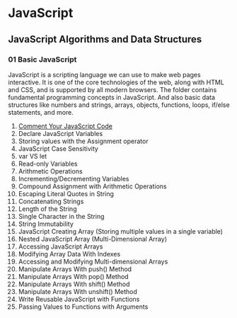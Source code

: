 # JavaScript

## JavaScript Algorithms and Data Structures

### **01 Basic JavaScript**

JavaScript is a scripting language we can use to make web pages interactive. It is one of the core technologies of the web, along with HTML and CSS, and is supported by all modern browsers.
The folder contains fundamental programming concepts in JavaScript. And also basic data structures like numbers and strings, arrays, objects, functions, loops, if/else statements, and more.

1. [Comment Your JavaScript Code](01%20JavaScript%20Comment.js "Comment Your JavaScript Code")
2. Declare JavaScript Variables
3. Storing values with the Assignment operator
4. JavaScript Case Sensitivity
5. var VS let
6. Read-only Variables
7. Arithmetic Operations
8. Incrementing/Decrementing Variables
9. Compound Assignment with Arithmetic Operations
10. Escaping Literal Quotes in String
11. Concatenating Strings
12. Length of the String
13. Single Character in the String
14. String Immutability
15. JavaScript Creating Array (Storing multiple values in a single variable)
16. Nested JavaScript Array (Multi-Dimensional Array)
17. Accessing JavaScript Arrays
18. Modifying Array Data With Indexes
19. Accessing and Modifying Multi-dimensional Arrays
20. Manipulate Arrays With push() Method
21. Manipulate Arrays With pop() Method
22. Manipulate Arrays With shift() Method
23. Manipulate Arrays With unshift() Method
24. Write Reusable JavaScript with Functions
25. Passing Values to Functions with Arguments
